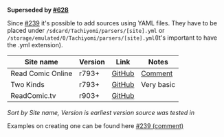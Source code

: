 **Superseded by [#628](https://github.com/inorichi/tachiyomi/pull/628)**

Since [#239](https://github.com/inorichi/tachiyomi/pull/239) it's possible to add sources using YAML files. They have to be placed under `/sdcard/Tachiyomi/parsers/[site].yml` or `/storage/emulated/0/Tachiyomi/parsers/[site].yml`(It's important to have the .yml extension).

| Site name | Version | Link | Notes |
|-------------------|---------|----------------------------------------------------------------|-----------------------------|
| Read Comic Online | r793+ | [GitHub](https://gist.github.com/j2ghz/fe656fc9efe86de6fee6457bc9454170) | [Comment](https://gist.github.com/j2ghz/fe656fc9efe86de6fee6457bc9454170#gistcomment-1946839) |
| Two Kinds | r793+ | [GitHub](https://gist.github.com/j2ghz/95179432a16fb2fef77eeed4a721eec4) | Very basic |
| ReadComic.tv | r903+ | [GitHub](https://gist.github.com/j2ghz/f30ef1a707292e096ad95637f0b99c79) | |

*Sort by Site name, Version is earliest version source was tested in*

Examples on creating one can be found here [#239 (comment)](https://github.com/inorichi/tachiyomi/pull/239#issue-145563981)